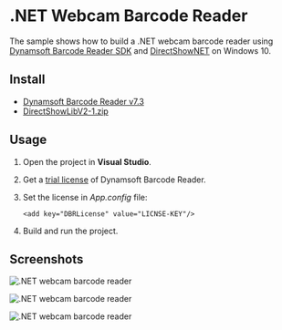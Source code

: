 # .NET Webcam Barcode Reader
The sample shows how to build a .NET webcam barcode reader using [Dynamsoft Barcode Reader SDK](https://www.dynamsoft.com/Products/Dynamic-Barcode-Reader.aspx) and [DirectShowNET](http://directshownet.sourceforge.net/index.html) on Windows 10.

## Install

- [Dynamsoft Barcode Reader v7.3](https://www.dynamsoft.com/Downloads/Dynamic-Barcode-Reader-Download.aspx)
- [DirectShowLibV2-1.zip](https://sourceforge.net/projects/directshownet/files/DirectShowNET/v2.1/DirectShowLibV2-1.zip/download)

## Usage
1. Open the project in **Visual Studio**.
2. Get a [trial license](https://www.dynamsoft.com/CustomerPortal/Portal/Triallicense.aspx) of Dynamsoft Barcode Reader.
3. Set the license in *App.config* file:

    ```
    <add key="DBRLicense" value="LICNSE-KEY"/>
    ```
4. Build and run the project.

## Screenshots

![.NET webcam barcode reader](http://www.codepool.biz/wp-content/uploads/2020/04/dotnet-webcam-barcode-reader.png)

![.NET webcam barcode reader](http://www.codepool.biz/wp-content/uploads/2020/04/dotnet-webcam-barcode-reader3.png)

![.NET webcam barcode reader](http://www.codepool.biz/wp-content/uploads/2020/04/dotnet-webcam-barcode-reader2.png)